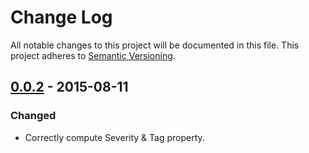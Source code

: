 # Change Log

All notable changes to this project will be documented in this file.
This project adheres to [Semantic Versioning](http://semver.org/).

## [0.0.2] - 2015-08-11

### Changed

- Correctly compute Severity & Tag property.

[0.0.2]: https://github.com/jviotti/node-crowsnest/compare/v0.0.1...v0.0.2

